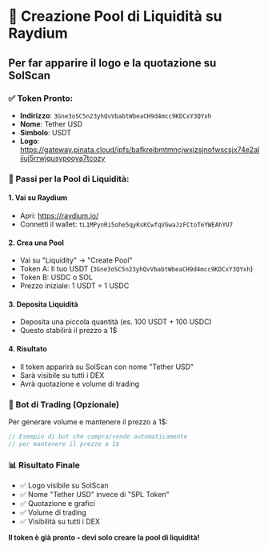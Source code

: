 # 🚀 Creazione Pool di Liquidità su Raydium

## Per far apparire il logo e la quotazione su SolScan

### ✅ Token Pronto:
- **Indirizzo**: `3Gne3oSC5n23yhQvVbabtWbeaCH9d4mcc9KDCxY3QYxh`
- **Nome**: Tether USD
- **Simbolo**: USDT
- **Logo**: https://gateway.pinata.cloud/ipfs/bafkreibmtmncjwxjzsjnofwscsjx74e2aliiuj5rrwjqusypooya7tcozy

### 🎯 Passi per la Pool di Liquidità:

#### 1. Vai su Raydium
- Apri: https://raydium.io/
- Connetti il wallet: `tL1MPynRi5ohe5qyKsKCwfqVGwaJzFCtoTeYWEAhYU7`

#### 2. Crea una Pool
- Vai su "Liquidity" → "Create Pool"
- Token A: Il tuo USDT (`3Gne3oSC5n23yhQvVbabtWbeaCH9d4mcc9KDCxY3QYxh`)
- Token B: USDC o SOL
- Prezzo iniziale: 1 USDT = 1 USDC

#### 3. Deposita Liquidità
- Deposita una piccola quantità (es. 100 USDT + 100 USDC)
- Questo stabilirà il prezzo a 1$

#### 4. Risultato
- Il token apparirà su SolScan con nome "Tether USD"
- Sarà visibile su tutti i DEX
- Avrà quotazione e volume di trading

### 🔄 Bot di Trading (Opzionale)
Per generare volume e mantenere il prezzo a 1$:

```javascript
// Esempio di bot che compra/vende automaticamente
// per mantenere il prezzo a 1$
```

### 📊 Risultato Finale
- ✅ Logo visibile su SolScan
- ✅ Nome "Tether USD" invece di "SPL Token"
- ✅ Quotazione e grafici
- ✅ Volume di trading
- ✅ Visibilità su tutti i DEX

**Il token è già pronto - devi solo creare la pool di liquidità!** 